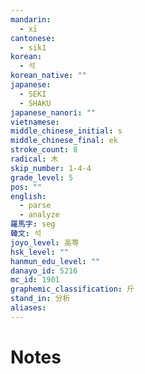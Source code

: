 ```yaml
---
mandarin:
  - xī
cantonese:
  - sik1
korean:
  - 석
korean_native: ""
japanese:
  - SEKI
  - SHAKU
japanese_nanori: ""
vietnamese:
middle_chinese_initial: s
middle_chinese_final: ek
stroke_count: 8
radical: 木
skip_number: 1-4-4
grade_level: 5
pos: ""
english:
  - parse
  - analyze
羅馬字: seg
韓文: 석
joyo_level: 高等
hsk_level: ""
hanmun_edu_level: ""
danayo_id: 5216
mc_id: 1901
graphemic_classification: 斤
stand_in: 分析
aliases:
---
```


# Notes
